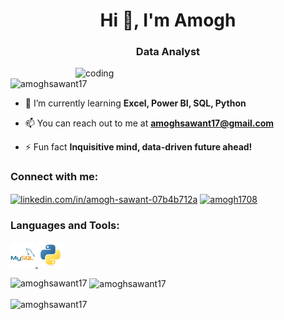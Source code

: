 <h1 align="center">Hi 👋, I'm Amogh</h1>
<h3 align="center">Data Analyst</h3>

<img align="right" alt="coding" width="400" src="https://i.giphy.com/media/3oKIPEqDGUULpEU0aQ/giphy.webp">

<p align="left"> <img src="https://komarev.com/ghpvc/?username=amoghsawant17&label=Profile%20views&color=0e75b6&style=flat" alt="amoghsawant17" /> </p>

- 🌱 I’m currently learning **Excel, Power BI, SQL, Python**

- 📫 You can reach out to me at **amoghsawant17@gmail.com**

- ⚡ Fun fact **Inquisitive mind, data-driven future ahead!**

<h3 align="left">Connect with me:</h3>
<p align="left">
<a href="https://linkedin.com/in/linkedin.com/in/amogh-sawant-07b4b712a" target="blank"><img align="center" src="https://raw.githubusercontent.com/rahuldkjain/github-profile-readme-generator/master/src/images/icons/Social/linked-in-alt.svg" alt="linkedin.com/in/amogh-sawant-07b4b712a" height="30" width="40" /></a>
<a href="https://kaggle.com/amogh1708" target="blank"><img align="center" src="https://raw.githubusercontent.com/rahuldkjain/github-profile-readme-generator/master/src/images/icons/Social/kaggle.svg" alt="amogh1708" height="30" width="40" /></a>
</p>

<h3 align="left">Languages and Tools:</h3>
<p align="left"> <a href="https://www.mysql.com/" target="_blank" rel="noreferrer"> <img src="https://raw.githubusercontent.com/devicons/devicon/master/icons/mysql/mysql-original-wordmark.svg" alt="mysql" width="40" height="40"/> </a> <a href="https://www.python.org" target="_blank" rel="noreferrer"> <img src="https://raw.githubusercontent.com/devicons/devicon/master/icons/python/python-original.svg" alt="python" width="40" height="40"/> </a> </p>

<p><img align="left" src="https://github-readme-stats.vercel.app/api/top-langs?username=amoghsawant17&show_icons=true&locale=en&layout=compact" alt="amoghsawant17" /></p>

<p>&nbsp;<img align="center" src="https://github-readme-stats.vercel.app/api?username=amoghsawant17&show_icons=true&locale=en" alt="amoghsawant17" /></p>

<p><img align="center" src="https://github-readme-streak-stats.herokuapp.com/?user=amoghsawant17&" alt="amoghsawant17" /></p>
